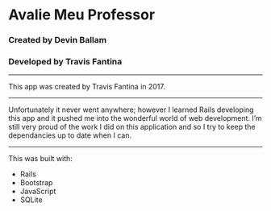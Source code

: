 # Avalie Meu Professor
### Created by Devin Ballam
### Developed by Travis Fantina

 ******************************************************************************
 This app was created by Travis Fantina in 2017.
 ******************************************************************************
 Unfortunately it never went anywhere; however I learned Rails developing this
 app and it pushed me into the wonderful world of web development.  I’m still
 very proud of the work I did on this application and so I try to keep the
 dependancies up to date when I can.


------------
This was built with:
* Rails
* Bootstrap
* JavaScript
* SQLite
